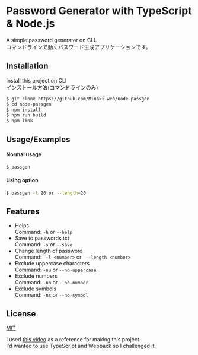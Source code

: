 # Password Generator with TypeScript & Node.js

A simple password generator on CLI.  
コマンドラインで動くパスワード生成アプリケーションです。  

## Installation
Install this project on CLI  
インストール方法(コマンドラインのみ)

```bash
$ git clone https://github.com/Minaki-web/node-passgen
$ cd node-passgen
$ npm install 
$ npm run build
$ npm link
```

## Usage/Examples
#### Normal usage
```bash
$ passgen
```

#### Using option
```bash
$ passgen -l 20 or --length=20
```

## Features
- Helps  
Command: ``` -h ``` or ``` --help ```
- Save to passwords.txt  
Command: ``` -s ``` or ``` --save ```
- Change length of password  
Command: ``` -l <number>``` or ``` --length <number>```
- Exclude uppercase characters  
Command: ``` -nu ``` or ``` --no-uppercase ```
- Exclude numbers  
Command: ``` -nn ``` or ``` --no-number ```
- Exclude symbols  
Command: ``` -ns ``` or ``` --no-symbol ```


## License

[MIT](https://choosealicense.com/licenses/mit/)

I used [this video](https://www.youtube.com/watch?v=3Xx83JAktXk) as a reference for making this project.  
I'd wanted to use TypeScript and Webpack so I challenged it.